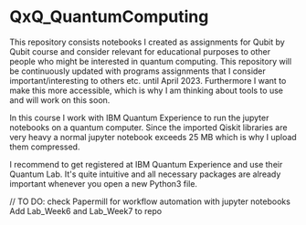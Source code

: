 # QxQ_QuantumComputing
This repository consists notebooks I created as assignments for Qubit by Qubit course and consider relevant for educational purposes to other people who might be interested in quantum computing. This repository will be continuously updated with programs assignments that I consider important/interesting to others etc. until April 2023. Furthermore I want to make this more accessible, which is why I am thinking about tools to use and will work on this soon.

In this course I work with IBM Quantum Experience to run the jupyter notebooks on a quantum computer.
Since the imported Qiskit libraries are very heavy a normal jupyter notebook exceeds 25 MB which is why I upload them compressed.

I recommend to get registered at IBM Quantum Experience and use their Quantum Lab. It's quite intuitive and all necessary packages are already important whenever you open a new Python3 file.

// TO DO: check Papermill for workflow automation with jupyter notebooks
Add Lab_Week6 and Lab_Week7 to repo
